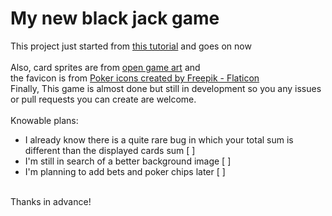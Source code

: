 # My new black jack game
This project just started from [this tutorial](https://youtu.be/bMYCWccL-3U) and goes on now <br>
<br>
Also, card sprites are from [open game art](https://opengameart.org/content/cards-set) and <br>
the favicon is from [Poker icons created by Freepik - Flaticon](https://www.flaticon.com/free-icon/clover_105219) <br>
Finally, This game is almost done but still in development so you any issues or pull requests you can create are welcome. <br>
<br>
Knowable plans: <br>
* I already know there is a quite rare bug in which your total sum is different than the displayed cards sum [ ] <br>
* I'm still in search of a better background image [ ] <br>
* I'm planning to add bets and poker chips later [ ] <br>
<br>
Thanks in advance! <br>
